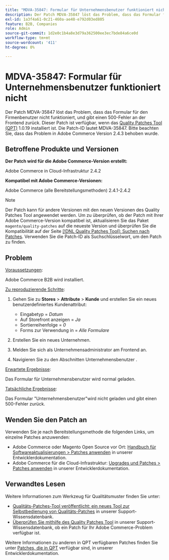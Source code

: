 ```yaml
---
title: "MDVA-35847: Formular für Unternehmensbenutzer funktioniert nicht"
description: Der Patch MDVA-35847 löst das Problem, dass das Formular für den Firmenbenutzer nicht funktioniert, und gibt einen 500-Fehler an der Frontend zurück. Dieser Patch ist verfügbar, wenn das [Quality Patches Tool (QPT)](/help/announcements/adobe-commerce-announcements/magento-quality-patches-released-new-tool-to-self-serve-quality-patches.md) 1.0.19 installiert ist. Die Patch-ID lautet MDVA-35847. Bitte beachten Sie, dass das Problem in Adobe Commerce Version 2.4.3 behoben wurde.
exl-id: 1a3f4a61-0c21-460a-ae48-e792d03ed805
feature: B2B, Companies
role: Admin
source-git-commit: 1d2e0c1b4a8e3d79a362500ee3ec7bde84a6ce0d
workflow-type: tm+mt
source-wordcount: '411'
ht-degree: 0%

---
```


# MDVA-35847: Formular für Unternehmensbenutzer funktioniert nicht

Der Patch MDVA-35847 löst das Problem, dass das Formular für den Firmenbenutzer nicht funktioniert, und gibt einen 500-Fehler an der Frontend zurück. Dieser Patch ist verfügbar, wenn das [Quality Patches Tool (QPT)](/help/announcements/adobe-commerce-announcements/magento-quality-patches-released-new-tool-to-self-serve-quality-patches.md) 1.0.19 installiert ist. Die Patch-ID lautet MDVA-35847. Bitte beachten Sie, dass das Problem in Adobe Commerce Version 2.4.3 behoben wurde.

## Betroffene Produkte und Versionen

**Der Patch wird für die Adobe Commerce-Version erstellt:**

Adobe Commerce in Cloud-Infrastruktur 2.4.2

**Kompatibel mit Adobe Commerce-Versionen:**

Adobe Commerce (alle Bereitstellungsmethoden) 2.4.1-2.4.2

>[!NOTE]
>
>Der Patch kann für andere Versionen mit den neuen Versionen des Quality Patches Tool angewendet werden. Um zu überprüfen, ob der Patch mit Ihrer Adobe Commerce-Version kompatibel ist, aktualisieren Sie das Paket `magento/quality-patches` auf die neueste Version und überprüfen Sie die Kompatibilität auf der Seite [[!DNL Quality Patches Tool]: Suchen nach Patches](https://devdocs.magento.com/quality-patches/tool.html#patch-grid). Verwenden Sie die Patch-ID als Suchschlüsselwort, um den Patch zu finden.

## Problem

<u>Voraussetzungen</u>:

Adobe Commerce B2B wird installiert.

<u>Zu reproduzierende Schritte</u>:

1. Gehen Sie zu **Stores** > **Attribute** > **Kunde** und erstellen Sie ein neues benutzerdefiniertes Kundenattribut:

   * Eingabetyp = *Datum*
   * Auf Storefront anzeigen = *Ja*
   * Sortierreihenfolge = *0*
   * Forms zur Verwendung in = *Alle Formulare*

1. Erstellen Sie ein neues Unternehmen.
1. Melden Sie sich als Unternehmensadministrator am Frontend an.
1. Navigieren Sie zu den Abschnitten Unternehmensbenutzer .

<u>Erwartete Ergebnisse</u>:

Das Formular für Unternehmensbenutzer wird normal geladen.

<u>Tatsächliche Ergebnisse</u>:

Das Formular &quot;Unternehmensbenutzer&quot;wird nicht geladen und gibt einen 500-Fehler zurück.

## Wenden Sie den Patch an

Verwenden Sie je nach Bereitstellungsmethode die folgenden Links, um einzelne Patches anzuwenden:

* Adobe Commerce oder Magento Open Source vor Ort: [Handbuch für Softwareaktualisierungen > Patches anwenden](https://devdocs.magento.com/guides/v2.4/comp-mgr/patching/mqp.html) in unserer Entwicklerdokumentation.
* Adobe Commerce für die Cloud-Infrastruktur: [Upgrades und Patches > Patches anwenden](https://devdocs.magento.com/cloud/project/project-patch.html) in unserer Entwicklerdokumentation.

## Verwandtes Lesen

Weitere Informationen zum Werkzeug für Qualitätsmuster finden Sie unter:

* [Qualitäts-Patches-Tool veröffentlicht: ein neues Tool zur Selbstbedienung von Qualitäts-Patches](/help/announcements/adobe-commerce-announcements/magento-quality-patches-released-new-tool-to-self-serve-quality-patches.md) in unserer Support-Wissensdatenbank.
* [Überprüfen Sie mithilfe des Quality Patches Tool](/help/support-tools/patches-available-in-qpt-tool/check-patch-for-magento-issue-with-magento-quality-patches.md) in unserer Support-Wissensdatenbank, ob ein Patch für Ihr Adobe Commerce-Problem verfügbar ist.

Weitere Informationen zu anderen in QPT verfügbaren Patches finden Sie unter [Patches, die in QPT](https://devdocs.magento.com/quality-patches/tool.html#patch-grid) verfügbar sind, in unserer Entwicklerdokumentation.
